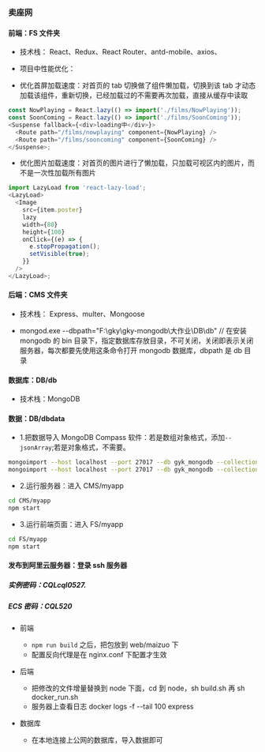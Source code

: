 ### 卖座网

#### 前端：FS 文件夹

- 技术栈： React、Redux、React Router、antd-mobile、axios、

- 项目中性能优化：
- 优化首屏加载速度：对首页的 tab 切换做了组件懒加载，切换到该 tab 才动态加载该组件，重新切换，已经加载过的不需要再次加载，直接从缓存中读取

```js
const NowPlaying = React.lazy(() => import('./films/NowPlaying'));
const SoonComing = React.lazy(() => import('./films/SoonComing'));
<Suspense fallback={<div>loading中</div>}>
  <Route path="/films/nowplaying" component={NowPlaying} />
  <Route path="/films/sooncoming" component={SoonComing} />
</Suspense>;
```

- 优化图片加载速度：对首页的图片进行了懒加载，只加载可视区内的图片，而不是一次性加载所有图片

```js
import LazyLoad from 'react-lazy-load';
<LazyLoad>
  <Image
    src={item.poster}
    lazy
    width={80}
    height={100}
    onClick={(e) => {
      e.stopPropagation();
      setVisible(true);
    }}
  />
</LazyLoad>;
```

#### 后端：CMS 文件夹

- 技术栈： Express、multer、Mongoose

- mongod.exe --dbpath="F:\gky\gky-mongodb\大作业\DB\db" // 在安装 mongodb 的 bin 目录下，指定数据库存放目录，不可关闭，关闭即表示关闭服务器，每次都要先使用这条命令打开 mongodb 数据库，dbpath 是 db 目录

#### 数据库：DB/db

- 技术栈：MongoDB

#### 数据：DB/dbdata

- 1.把数据导入 MongoDB Compass 软件：若是数组对象格式，添加`--jsonArray`;若是对象格式，不需要。

```bash
mongoimport --host localhost --port 27017 --db gyk_mongodb --collection citys --file "F:\gky\gky-mongodb\大作业\DB\dbdata\city.json" --jsonArray
mongoimport --host localhost --port 27017 --db gyk_mongodb --collection users --file "F:\gky\gky-mongodb\大作业\DB\dbdata\user.json"
```

- 2.运行服务器：进入 CMS/myapp

```bash
cd CMS/myapp
npm start
```

- 3.运行前端页面：进入 FS/myapp

```bash
cd FS/myapp
npm start
```

#### 发布到阿里云服务器：登录 ssh 服务器

##### 实例密码：CQLcql0527.

##### ECS 密码：CQL520

- 前端

  - `npm run build` 之后，把包放到 web/maizuo 下
  - 配置反向代理是在 nginx.conf 下配置才生效

- 后端

  - 把修改的文件增量替换到 node 下面，cd 到 node，sh build.sh 再 sh docker_run.sh
  - 服务器上查看日志 docker logs -f --tail 100 express

- 数据库
  - 在本地连接上公网的数据库，导入数据即可
